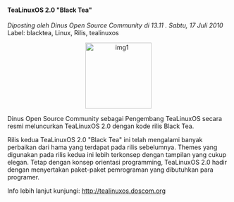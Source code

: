 #### TeaLinuxOS 2.0 "Black Tea"
_Diposting oleh Dinus Open Source Community di 13.11 . Sabtu, 17 Juli 2010_
<br>
Label: blacktea, Linux, Rilis, tealinuxos

<p align="center">
	<img src="./posts/2010-07-17-tealinuxos-20-black-tea/logo_large.png" height="150px" alt="img1">
</p> 

Dinus Open Source Community sebagai Pengembang TeaLinuxOS secara resmi meluncurkan TeaLinuxOS 2.0 dengan kode rilis Black Tea.

Rilis kedua TeaLinuxOS 2.0 "Black Tea" ini telah mengalami banyak perbaikan dari hama yang terdapat pada rilis sebelumnya. Themes yang digunakan pada rilis kedua ini lebih terkonsep dengan tampilan yang cukup elegan. Tetap dengan konsep orientasi programming, TeaLinuxOS 2.0 hadir dengan menyertakan paket-paket pemrograman yang dibutuhkan para programer.

Info lebih lanjut kunjungi: <http://tealinuxos.doscom.org>